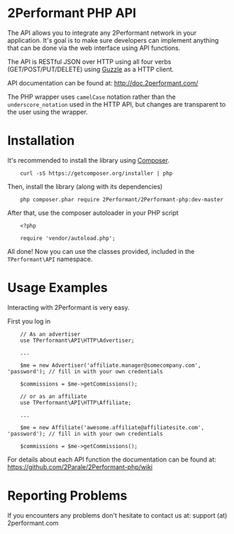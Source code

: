 2Performant PHP API
===================

The API allows you to integrate any 2Performant network in your application. It's goal is to make sure developers can implement anything that can be done via the web interface using API functions.

The API is RESTful JSON over HTTP using all four verbs (GET/POST/PUT/DELETE) using [Guzzle](http://docs.guzzlephp.org/en/latest/) as a HTTP client.

API documentation can be found at:
http://doc.2performant.com/

The PHP wrapper uses `camelCase` notation rather than the `underscore_notation` used in the HTTP API, but changes are transparent to the user using the wrapper.


Installation
============

It's recommended to install the library using [Composer](http://getcomposer.org/).

        curl -sS https://getcomposer.org/installer | php

Then, install the library (along with its dependencies)

        php composer.phar require 2Performant/2Performant-php:dev-master

After that, use the composer autoloader in your PHP script

        <?php

        require 'vendor/autoload.php';

All done! Now you can use the classes provided, included in the `TPerformant\API` namespace.


Usage Examples
==============

Interacting with 2Performant is very easy.

First you log in

        // As an advertiser
        use TPerformant\API\HTTP\Advertiser;

        ...

        $me = new Advertiser('affiliate.manager@somecompany.com', 'password'); // fill in with your own credentials

        $commissions = $me->getCommissions();

        // or as an affiliate
        use TPerformant\API\HTTP\Affiliate;

        ...

        $me = new Affiliate('awesome.affiliate@affiliatesite.com', 'password'); // fill in with your own credentials

        $commissions = $me->getCommissions();


For details about each API function the documentation can be found at:
https://github.com/2Parale/2Performant-php/wiki


Reporting Problems
==================

If you encounters any problems don't hesitate to contact us at:
support (at) 2performant.com
